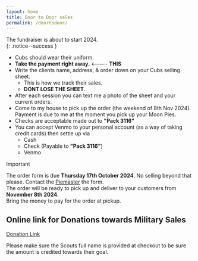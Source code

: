 ```yaml
---
layout: home
title: Door to Door sales
permalink: /doortodoor/
---
```


The fundraiser is about to start 2024.<br/>
{: .notice--success }



- Cubs should wear their uniform.
- **Take the payment right away.** <---- **THIS**
- Write the clients name, address, & order down on your Cubs selling sheet. 
    - This is how we track their sales. 
    - **DONT LOSE THE SHEET**.
- After each session you can text me a photo of the sheet and your current orders.
- Come to my house to pick up the order (the weekend of 8th Nov 2024). Payment is due to me at the moment you pick up your Moon Pies.
- Checks are acceptable made out to **"Pack 3116"**
- You can accept Venmo to your personal account (as a way of taking credit cards) then settle up via
    - Cash
    - Check (Payable to **"Pack 3116"**)
    - Venmo


> [!IMPORTANT]
> The order form is due **Thursday 17th October 2024**. No selling beyond that please. Contact the [Piemaster](/piemaster) the form.<br/>
> The order will be ready to pick up and deliver to your customers from **November 8th 2024**.<br/>
> Bring the money to pay for the order at pickup.<br/>





## Online link for Donations towards Military Sales 
[Donation Link](https://www.paypal.com/donate/?hosted_button_id=TN68TTSEGJGU2)

Please make sure the Scouts full name is provided at checkout to be sure the amount is credited towards their goal.